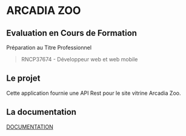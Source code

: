 # ARCADIA ZOO 

## Evaluation en Cours de Formation

Préparation au Titre Professionnel
> RNCP37674 - Développeur web et web mobile

## Le projet

Cette application fournie une API Rest pour le site vitrine Arcadia Zoo.

## La documentation

[DOCUMENTATION](https://github.com/brunoturpeau/arcadiazoo_documentation)